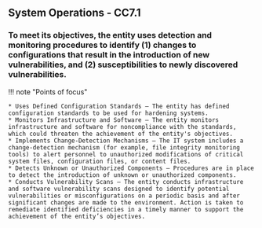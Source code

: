 ## System Operations - CC7.1

### To meet its objectives, the entity uses detection and monitoring procedures to identify (1) changes to configurations that result in the introduction of new vulnerabilities, and (2) susceptibilities to newly discovered vulnerabilities.

!!! note "Points of focus"

    * Uses Defined Configuration Standards — The entity has defined configuration standards to be used for hardening systems.
    * Monitors Infrastructure and Software — The entity monitors infrastructure and software for noncompliance with the standards, which could threaten the achievement of the entity's objectives.
    * Implements Change-Detection Mechanisms — The IT system includes a change-detection mechanism (for example, file integrity monitoring tools) to alert personnel to unauthorized modifications of critical system files, configuration files, or content files.
    * Detects Unknown or Unauthorized Components — Procedures are in place to detect the introduction of unknown or unauthorized components.
    * Conducts Vulnerability Scans — The entity conducts infrastructure and software vulnerability scans designed to identify potential vulnerabilities or misconfigurations on a periodic basis and after significant changes are made to the environment. Action is taken to remediate identified deficiencies in a timely manner to support the achievement of the entity’s objectives.


